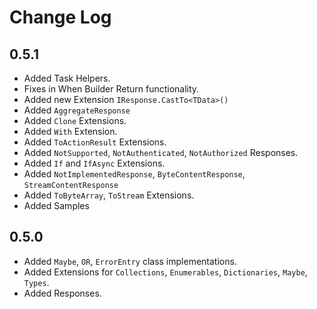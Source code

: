 # Change Log

## 0.5.1

- Added Task Helpers.  
- Fixes in When Builder Return functionality.  
- Added new Extension `IResponse.CastTo<TData>()`  
- Added `AggregateResponse`
- Added `Clone` Extensions.
- Added `With` Extension.
- Added `ToActionResult` Extensions.
- Added `NotSupported`, `NotAuthenticated`, `NotAuthorized` Responses.
- Added `If` and `IfAsync` Extensions.
- Added `NotImplementedResponse`, `ByteContentResponse`, `StreamContentResponse`
- Added `ToByteArray`, `ToStream` Extensions.
- Added Samples

## 0.5.0

- Added `Maybe`, `OR`, `ErrorEntry` class implementations.  
- Added Extensions for `Collections`, `Enumerables`, `Dictionaries`, `Maybe`, `Types`.
- Added Responses.